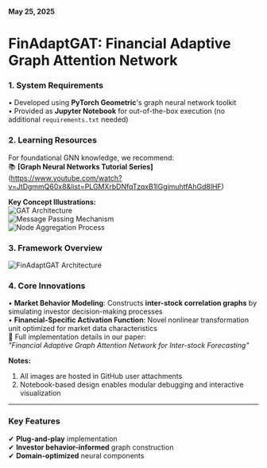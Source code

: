 

**May 25, 2025**  
# **FinAdaptGAT: Financial Adaptive Graph Attention Network**  

### **1. System Requirements**  
• Developed using **PyTorch Geometric**'s graph neural network toolkit  
• Provided as **Jupyter Notebook** for out-of-the-box execution (no additional `requirements.txt` needed)  

### **2. Learning Resources**  
For foundational GNN knowledge, we recommend:  
📚 **[Graph Neural Networks Tutorial Series]**  
(https://www.youtube.com/watch?v=JtDgmmQ60x8&list=PLGMXrbDNfqTzqxB1IGgimuhtfAhGd8lHF)  

**Key Concept Illustrations:**  
![GAT Architecture](https://github.com/user-attachments/assets/5950746a-4c66-43ce-bc24-4e11481379d3)  
![Message Passing Mechanism](https://github.com/user-attachments/assets/6e11f040-5c6a-4e91-9e83-0d0954df9cf6)  
![Node Aggregation Process](https://github.com/user-attachments/assets/e8620569-55f5-455f-a8f9-deb6df43efdc)  

### **3. Framework Overview**  
![FinAdaptGAT Architecture](https://github.com/user-attachments/assets/93a8c9da-8243-4471-b0c3-8d00997fb182)  

### **4. Core Innovations**  
• **Market Behavior Modeling**: Constructs **inter-stock correlation graphs** by simulating investor decision-making processes  
• **Financial-Specific Activation Function**: Novel nonlinear transformation unit optimized for market data characteristics  
📄 Full implementation details in our paper:  
*"Financial Adaptive Graph Attention Network for Inter-stock Forecasting"*  

**Notes:**  
1. All images are hosted in GitHub user attachments  
2. Notebook-based design enables modular debugging and interactive visualization  

---

### **Key Features**  
✔ **Plug-and-play** implementation  
✔ **Investor behavior-informed** graph construction  
✔ **Domain-optimized** neural components  

